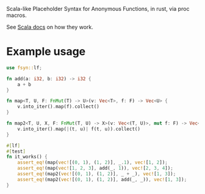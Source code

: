 Scala-like Placeholder Syntax for Anonymous Functions, in rust, via proc macros.

See [Scala docs](https://www.scala-lang.org/files/archive/spec/2.11/06-expressions.html#placeholder-syntax-for-anonymous-functions) on how they work.

# Example usage

```rust
use fsyn::lf;

fn add(a: i32, b: i32) -> i32 {
    a + b
}

fn map<T, U, F: FnMut(T) -> U>(v: Vec<T>, f: F) -> Vec<U> {
    v.into_iter().map(f).collect()
}

fn map2<T, U, X, F: FnMut(T, U) -> X>(v: Vec<(T, U)>, mut f: F) -> Vec<X> {
    v.into_iter().map(|(t, u)| f(t, u)).collect()
}

#[lf]
#[test]
fn it_works() {
    assert_eq!(map(vec![(0, 1), (1, 2)], _.1), vec![1, 2]);
    assert_eq!(map(vec![1, 2, 3], add(_, 1)), vec![2, 3, 4]);
    assert_eq!(map2(vec![(0, 1), (1, 2)], _ + _), vec![1, 3]);
    assert_eq!(map2(vec![(0, 1), (1, 2)], add(_, _)), vec![1, 3]);
}
```